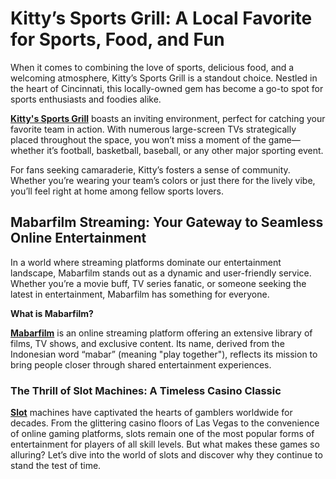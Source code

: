 <h1><strong>Kitty’s Sports Grill: A Local Favorite for Sports, Food, and Fun</strong></h1>
<p>When it comes to combining the love of sports, delicious food, and a welcoming atmosphere, Kitty’s Sports Grill is a standout choice. Nestled in the heart of Cincinnati, this locally-owned gem has become a go-to spot for sports enthusiasts and foodies alike.</p>
<p><a href="https://kittyssportsgrill.bar/" rel="dofollow"><strong>Kitty's Sports Grill</strong></a> boasts an inviting environment, perfect for catching your favorite team in action. With numerous large-screen TVs strategically placed throughout the space, you won’t miss a moment of the game—whether it’s football, basketball, baseball, or any other major sporting event.</p>
<p>For fans seeking camaraderie, Kitty’s fosters a sense of community. Whether you’re wearing your team’s colors or just there for the lively vibe, you’ll feel right at home among fellow sports lovers.</p>
<h2><strong>Mabarfilm Streaming: Your Gateway to Seamless Online Entertainment</strong></h2>
<p>In a world where streaming platforms dominate our entertainment landscape, Mabarfilm stands out as a dynamic and user-friendly service. Whether you’re a movie buff, TV series fanatic, or someone seeking the latest in entertainment, Mabarfilm has something for everyone.</p>
<p><strong>What is Mabarfilm?</strong></p>
<p><a href="https://mabarfilm.com/" rel="dofollow"><strong>Mabarfilm</strong></a> is an online streaming platform offering an extensive library of films, TV shows, and exclusive content. Its name, derived from the Indonesian word “mabar” (meaning "play together"), reflects its mission to bring people closer through shared entertainment experiences.</p>
<h3><strong>The Thrill of Slot Machines: A Timeless Casino Classic</strong></h3>
<p><a href="https://www.michigan-map.org/" rel="dofollow"><strong>Slot</strong></a> machines have captivated the hearts of gamblers worldwide for decades. From the glittering casino floors of Las Vegas to the convenience of online gaming platforms, slots remain one of the most popular forms of entertainment for players of all skill levels. But what makes these games so alluring? Let’s dive into the world of slots and discover why they continue to stand the test of time.</p>
